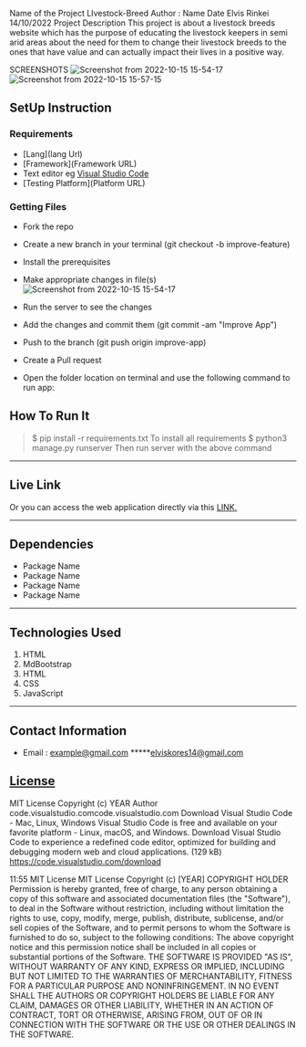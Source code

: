 Name of the Project
 LIvestock-Breed
Author : Name Date
 Elvis Rinkei  14/10/2022
 Project Description
 This project is about a livestock breeds website which has the purpose of educating the livestock keepers in 
 semi arid areas about the need for them to change their livestock breeds to the ones that have value and can 
 actually impact their lives in a positive way.
 
 SCREENSHOTS
 ![Screenshot from 2022-10-15 15-54-17](https://user-images.githubusercontent.com/111880845/195987703-78e2d250-6af2-4966-afb0-c086c8a8d0f0.png)
![Screenshot from 2022-10-15 15-57-15](https://user-images.githubusercontent.com/111880845/195987711-6dfd0d9c-9a62-41a6-80d3-ba64c7cd3954.png)

 
 ## SetUp Instruction
 ### Requirements
 * [Lang](lang Url)
 * [Framework](Framework URL)
 * Text editor eg [Visual Studio Code](https://code.visualstudio.com/download)
 * [Testing Platform](Platform URL)
 ### Getting Files
 * Fork the repo
 - Create a new branch in your terminal (git checkout -b improve-feature)
 - Install the prerequisites
 - Make appropriate changes in file(s)![Screenshot from 2022-10-15 15-54-17](https://user-images.githubusercontent.com/111880845/195987513-a35400da-4a8d-49b1-ae8d-64a096c17c3f.png)

 - Run the server to see the changes
 - Add the changes and commit them (git commit -am "Improve App")
 - Push to the branch (git push origin improve-app)
 - Create a Pull request
 * Open the folder location on terminal and use the following command to run app:
 ## How To Run It
 >  $ pip install -r requirements.txt
 To install all requirements
 > $ python3 manage.py runserver
 Then run server with the above command
 *****
 ## Live Link
 Or you can access the web application directly via this [LINK.](link.com/)
 *****
 ## Dependencies
 - Package Name
 - Package Name
 - Package Name
 - Package Name
 *****
 ## Technologies Used
 1. HTML
 2. MdBootstrap
 3. HTML
 4. CSS
 5. JavaScript
 *****
 ## Contact Information
 * Email : example@gmail.com
 *****elviskores14@gmail.com
 ## [License](LICENSE)
 MIT License
 Copyright (c) YEAR Author
code.visualstudio.comcode.visualstudio.com
Download Visual Studio Code - Mac, Linux, Windows
Visual Studio Code is free and available on your favorite platform - Linux, macOS, and Windows. Download Visual Studio Code to experience a redefined code editor, optimized for building and debugging modern web and cloud applications. (129 kB)
https://code.visualstudio.com/download

11:55
MIT License
MIT License
Copyright (c) [YEAR] COPYRIGHT HOLDER
Permission is hereby granted, free of charge, to any person obtaining a copy
of this software and associated documentation files (the "Software"), to deal
in the Software without restriction, including without limitation the rights
to use, copy, modify, merge, publish, distribute, sublicense, and/or sell
copies of the Software, and to permit persons to whom the Software is
furnished to do so, subject to the following conditions:
The above copyright notice and this permission notice shall be included in all
copies or substantial portions of the Software.
THE SOFTWARE IS PROVIDED "AS IS", WITHOUT WARRANTY OF ANY KIND, EXPRESS OR
IMPLIED, INCLUDING BUT NOT LIMITED TO THE WARRANTIES OF MERCHANTABILITY,
FITNESS FOR A PARTICULAR PURPOSE AND NONINFRINGEMENT. IN NO EVENT SHALL THE
AUTHORS OR COPYRIGHT HOLDERS BE LIABLE FOR ANY CLAIM, DAMAGES OR OTHER
LIABILITY, WHETHER IN AN ACTION OF CONTRACT, TORT OR OTHERWISE, ARISING FROM,
OUT OF OR IN CONNECTION WITH THE SOFTWARE OR THE USE OR OTHER DEALINGS IN THE
SOFTWARE.
